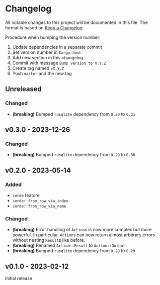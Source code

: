 # Changelog

All notable changes to this project will be documented in this file.
The format is based on [Keep a Changelog](https://keepachangelog.com/en/1.0.0/).

Procedure when bumping the version number:

1. Update dependencies in a separate commit
2. Set version number in `Cargo.toml`
3. Add new section in this changelog
4. Commit with message `Bump version to X.Y.Z`
5. Create tag named `vX.Y.Z`
6. Push `master` and the new tag

## Unreleased

### Changed

- **(breaking)** Bumped `rusqlite` dependency from `0.30` to `0.31`

## v0.3.0 - 2023-12-26

### Changed

- **(breaking)** Bumped `rusqlite` dependency from `0.29` to `0.30`

## v0.2.0 - 2023-05-14

### Added

- `serde` feature
- `serde::from_row_via_index`
- `serde::from_row_via_name`

### Changed

- **(breaking)**
  Error handling of `Action`s is now more complex but more powerful. In
  particular, `Action`s can now return almost arbitrary errors without nesting
  `Result`s like before.
- **(breaking)** Renamed `Action::Result` to `Action::Output`
- **(breaking)** Bumped `rusqlite` dependency from `0.28` to `0.29`

## v0.1.0 - 2023-02-12

Initial release
